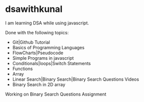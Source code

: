 # dsawithkunal

 I am learning DSA while using javascript.
 
 Done with the following topics:
 - Git|Github Tutorial
 - Basics of Programming Languages
 - FlowCharts|Pseudocode
 - Simple Programs in javascript
 - Conditionals|loops|Switch Statements
 - Functions
 - Array
 - Linear Search|Binary Search|Binary Search Questions Videos
 -  Binary Search in 2D array
 
 Working on Binary Search Questions Assignment
 
